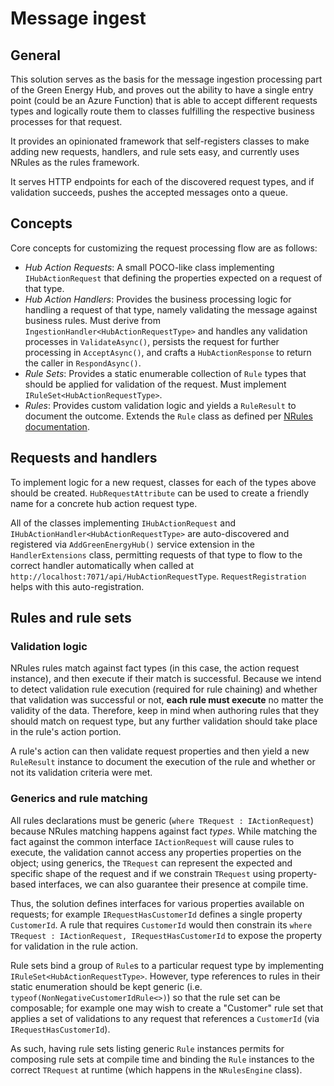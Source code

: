 # Message ingest

## General

This solution serves as the basis for the message ingestion processing part of the Green Energy Hub, and proves out the ability to have a single entry point (could be an Azure Function) that is able to accept different requests types and logically route them to classes fulfilling the respective business processes for that request.

It provides an opinionated framework that self-registers classes to make adding new requests, handlers, and rule sets easy, and currently uses NRules as the rules framework.

It serves HTTP endpoints for each of the discovered request types, and if validation succeeds, pushes the accepted messages onto a queue.

## Concepts

Core concepts for customizing the request processing flow are as follows:

* *Hub Action Requests*: A small POCO-like class implementing `IHubActionRequest` that defining the properties expected on a request of that type.
* *Hub Action Handlers*: Provides the business processing logic for handling a request of that type, namely validating the message against business rules. Must derive from `IngestionHandler<HubActionRequestType>` and handles any validation processes in `ValidateAsync()`, persists the request for further processing in `AcceptAsync()`, and crafts a `HubActionResponse` to return the caller in `RespondAsync()`.
* *Rule Sets*: Provides a static enumerable collection of `Rule` types that should be applied for validation of the request. Must implement `IRuleSet<HubActionRequestType>`.
* *Rules*: Provides custom validation logic and yields a `RuleResult` to document the outcome. Extends the `Rule` class as defined per [NRules documentation](http://nrules.net/api/html/N_NRules.htm).

## Requests and handlers

To implement logic for a new request, classes for each of the types above should be created. `HubRequestAttribute` can be used to create a friendly name for a concrete hub action request type.

All of the classes implementing `IHubActionRequest` and `IHubActionHandler<HubActionRequestType>` are auto-discovered and registered via `AddGreenEnergyHub()` service extension in the `HandlerExtensions` class, permitting requests of that type to flow to the correct handler automatically when called at `http://localhost:7071/api/HubActionRequestType`. `RequestRegistration` helps with this auto-registration.

## Rules and rule sets

### Validation logic

NRules rules match against fact types (in this case, the action request instance), and then execute if their match is successful. Because we intend to detect validation rule execution (required for rule chaining) and whether that validation was successful or not, **each rule must execute** no matter the validity of the data. Therefore, keep in mind when authoring rules that they should match on request type, but any further validation should take place in the rule's action portion.

A rule's action can then validate request properties and then yield a new `RuleResult` instance to document the execution of the rule and whether or not its validation criteria were met.

### Generics and rule matching

All rules declarations must be generic (`where TRequest : IActionRequest`) because NRules matching happens against fact *types*. While matching the fact against the common interface `IActionRequest` will cause rules to execute, the validation cannot access any properties properties on the object; using generics, the `TRequest` can represent the expected and specific shape of the request and if we constrain `TRequest` using property-based interfaces, we can also guarantee their presence at compile time.

Thus, the solution defines interfaces for various properties available on requests; for example `IRequestHasCustomerId` defines a single property `CustomerId`. A rule that requires `CustomerId` would then constrain its `where TRequest : IActionRequest, IRequestHasCustomerId` to expose the property for validation in the rule action.

Rule sets bind a group of `Rule`s to a particular request type by implementing `IRuleSet<HubActionRequestType>`. However, type references to rules in their static enumeration should be kept generic (i.e. `typeof(NonNegativeCustomerIdRule<>)`) so that the rule set can be composable; for example one may wish to create a "Customer" rule set that applies a set of validations to any request that references a `CustomerId` (via `IRequestHasCustomerId`).

As such, having rule sets listing generic `Rule` instances permits for composing rule sets at compile time and binding the `Rule` instances to the correct `TRequest` at runtime (which happens in the `NRulesEngine` class).
